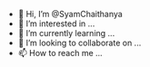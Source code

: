 - 👋 Hi, I’m @SyamChaithanya
- 👀 I’m interested in ...
- 🌱 I’m currently learning ...
- 💞️ I’m looking to collaborate on ...
- 📫 How to reach me ...

<!---
SyamChaithanya/SyamChaithanya is a ✨ special ✨ repository because its `README.md` (this file) appears on your GitHub profile.
You can click the Preview link to take a look at your changes.
--->
